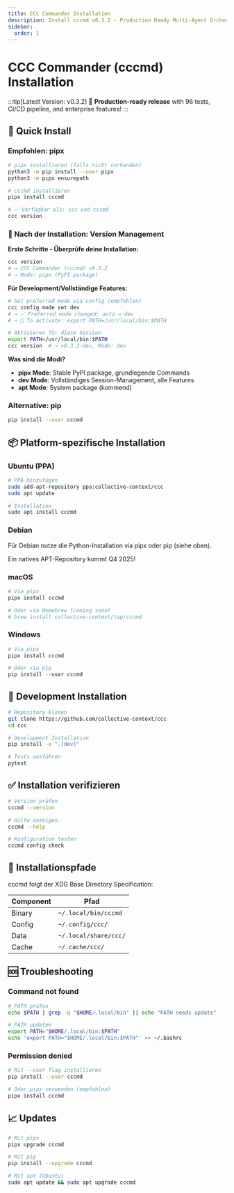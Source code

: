 ```yaml
---
title: CCC Commander Installation
description: Install cccmd v0.3.2 - Production Ready Multi-Agent Orchestration
sidebar:
  order: 1
---
```


# CCC Commander (cccmd) Installation

:::tip[Latest Version: v0.3.2]
🎉 **Production-ready release** with 96 tests, CI/CD pipeline, and enterprise features!
:::

## 🚀 Quick Install

### Empfohlen: pipx

```bash
# pipx installieren (falls nicht vorhanden)
python3 -m pip install --user pipx
python3 -m pipx ensurepath

# cccmd installieren
pipx install cccmd

# ✅ Verfügbar als: ccc und cccmd
ccc version
```

### 🔄 Nach der Installation: Version Management

**Erste Schritte - Überprüfe deine Installation:**
```bash
ccc version
# → CCC Commander (cccmd) v0.3.2
# → Mode: pipx (PyPI package)
```

**Für Development/Vollständige Features:**
```bash
# Set preferred mode via config (empfohlen)
ccc config mode set dev
# → ✅ Preferred mode changed: auto → dev
# → 🔄 To activate: export PATH=/usr/local/bin:$PATH

# Aktivieren für diese Session
export PATH=/usr/local/bin:$PATH
ccc version  # → v0.3.2-dev, Mode: dev
```

**Was sind die Modi?**
- **pipx Mode**: Stable PyPI package, grundlegende Commands
- **dev Mode**: Vollständiges Session-Management, alle Features
- **apt Mode**: System package (kommend)

### Alternative: pip

```bash
pip install --user cccmd
```

## 📦 Platform-spezifische Installation

### Ubuntu (PPA)

```bash
# PPA hinzufügen
sudo add-apt-repository ppa:collective-context/ccc
sudo apt update

# Installation
sudo apt install cccmd
```

### Debian

Für Debian nutze die Python-Installation via pipx oder pip (siehe oben).

Ein natives APT-Repository kommt Q4 2025!

### macOS

```bash
# Via pipx
pipx install cccmd

# Oder via Homebrew (coming soon)
# brew install collective-context/tap/cccmd
```

### Windows

```powershell
# Via pipx
pipx install cccmd

# Oder via pip
pip install --user cccmd
```

## 🔧 Development Installation

```bash
# Repository klonen
git clone https://github.com/collective-context/ccc
cd ccc

# Development Installation
pip install -e ".[dev]"

# Tests ausführen
pytest
```

## ✅ Installation verifizieren

```bash
# Version prüfen
cccmd --version

# Hilfe anzeigen
cccmd --help

# Konfiguration testen
cccmd config check
```

## 📁 Installationspfade

cccmd folgt der XDG Base Directory Specification:

| Component | Pfad |
|-----------|------|
| Binary | `~/.local/bin/cccmd` |
| Config | `~/.config/ccc/` |
| Data | `~/.local/share/ccc/` |
| Cache | `~/.cache/ccc/` |

## 🆘 Troubleshooting

### Command not found

```bash
# PATH prüfen
echo $PATH | grep -q "$HOME/.local/bin" || echo "PATH needs update"

# PATH updaten
export PATH="$HOME/.local/bin:$PATH"
echo 'export PATH="$HOME/.local/bin:$PATH"' >> ~/.bashrc
```

### Permission denied

```bash
# Mit --user flag installieren
pip install --user cccmd

# Oder pipx verwenden (empfohlen)
pipx install cccmd
```

## 📈 Updates

```bash
# Mit pipx
pipx upgrade cccmd

# Mit pip
pip install --upgrade cccmd

# Mit apt (Ubuntu)
sudo apt update && sudo apt upgrade cccmd
```